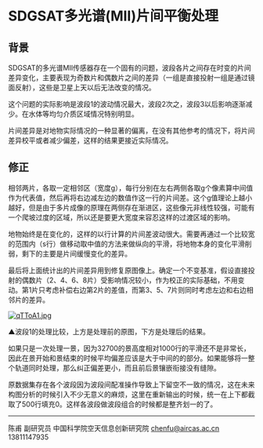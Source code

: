 # SDGSAT多光谱(MII)片间平衡处理

## 背景

SDGSAT的多光谱MII传感器存在一个固有的问题，波段各片之间存在时变的片间差异变化，主要表现为奇数片和偶数片之间的差异（一组是直接投射一组是通过镜面反射），这些是卫星上天以后无法改变的情况。

这个问题的实际影响是波段1的波动情况最大，波段2次之，波段3以后影响逐渐减少。在水体等均匀介质区域情况特别明显。

片间差异是对地物实际情况的一种显著的偏离，在没有其他参考的情况下，将片间差异校平或者减少偏差，这样的结果更接近实际情况。

## 修正

相邻两片，各取一定相邻区（宽度g），每行分别在左右两侧各取g个像素算中间值作为代表值，然后再将右边减左边的数值作这一行的片间差。这个g值理论上越小越好，但是由于多片成像的原理在两侧存在渐进区，这些像元非线性较强，可能有一个爬坡过度的区域，所以还是要更大宽度来容忍这样的过渡区域的影响。

地物始终是在变化的，这样的以行计算的片间差波动很大。需要再通过一个比较宽的范围内（s行）做移动取中值的方法来做纵向的平滑，将地物本身的变化平滑削弱，剩下的主要是片间缓慢变化的差异。

最后将上面统计出的片间差异用到修复原图像上。确定一个不变基准，假设直接投射的偶数片（2、4、6、8片）受影响情况较小，作为校正的实际基础，不用变动。第1片只考虑补偿右边第2片的差值，而第3、5、7片则同时考虑左边和右边相邻片的差异。



[![qTToA1.jpg](https://s1.ax1x.com/2022/04/03/qTToA1.jpg)](https://imgtu.com/i/qTToA1)

▲波段1的处理比较，上方是处理前的原图，下方是处理后的结果。


如果只是一次处理一景，因为32700的景高度相对1000行的平滑还不是非常长，因此在景开始和景结束的时候平均偏差应该是大于中间的的部分。如果能够将一整个轨道同时处理，那么纠正偏差更小，而且前后景镶嵌衔接没有缝隙。

原数据集存在各个波段因为波段间配准操作导致上下留空不一致的情况，这在未来构图分析的时候引入不少无意义的麻烦，这里在重新输出的时候，统一在上下都截取了500行填充0。这样各波段做波段组合的时候都是整齐划一的了。



---



陈甫 副研究员
中国科学院空天信息创新研究院
chenfu@aircas.ac.cn
13811147935